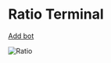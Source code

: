# Ratio Terminal

[Add bot](https://discord.com/api/oauth2/authorize?client_id=893355749441417287&permissions=67584&scope=bot)

![Ratio](https://i.imgur.com/SWX4mUY.png)